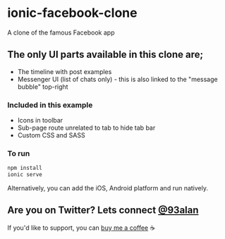 # ionic-facebook-clone
A clone of the famous Facebook app

## The only UI parts available in this clone are;
* The timeline with post examples
* Messenger UI (list of chats only) - this is also linked to the "message bubble" top-right

### Included in this example
* Icons in toolbar
* Sub-page route unrelated to tab to hide tab bar
* Custom CSS and SASS

### To run

```javascript
npm install
ionic serve
```

Alternatively, you can add the iOS, Android platform and run natively.

## Are you on Twitter? Lets connect [@93alan](https://twitter.com/93alan)
If you'd like to support, you can <a className="link" href="https://www.buymeacoffee.com/ionicreacthub" target="_blank" rel="noopener">buy me a coffee</a> ☕️
